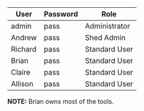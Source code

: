 | User   | Password | Role          |
|---     |---       |---            |
|admin   | pass     | Administrator |
|Andrew  | pass     | Shed Admin    |
|Richard | pass     | Standard User |
|Brian   | pass     | Standard User |
|Claire  | pass     | Standard User |
|Allison | pass     | Standard User |

**NOTE:** Brian owns most of the tools.